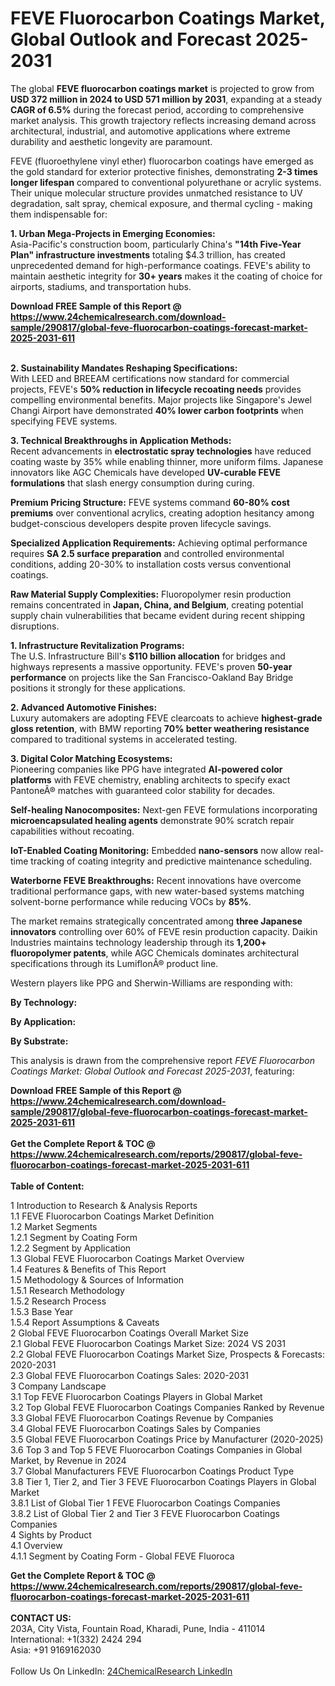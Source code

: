 <h1>FEVE Fluorocarbon Coatings Market, Global Outlook and Forecast 2025-2031</h1><p>The global <strong>FEVE fluorocarbon coatings market</strong> is projected to grow from <strong>USD 372 million in 2024 to USD 571 million by 2031</strong>, expanding at a steady <strong>CAGR of 6.5%</strong> during the forecast period, according to comprehensive market analysis. This growth trajectory reflects increasing demand across architectural, industrial, and automotive applications where extreme durability and aesthetic longevity are paramount.</p><p>FEVE (fluoroethylene vinyl ether) fluorocarbon coatings have emerged as the gold standard for exterior protective finishes, demonstrating <strong>2-3 times longer lifespan</strong> compared to conventional polyurethane or acrylic systems. Their unique molecular structure provides unmatched resistance to UV degradation, salt spray, chemical exposure, and thermal cycling - making them indispensable for:</p><p><strong>1. Urban Mega-Projects in Emerging Economies:</strong><br>
Asia-Pacific's construction boom, particularly China's <strong>"14th Five-Year Plan" infrastructure investments</strong> totaling $4.3 trillion, has created unprecedented demand for high-performance coatings. FEVE's ability to maintain aesthetic integrity for <strong>30+ years</strong> makes it the coating of choice for airports, stadiums, and transportation hubs.</p><div><b>Download FREE Sample of this Report @ 
            <a href="https://www.24chemicalresearch.com/download-sample/290817/global-feve-fluorocarbon-coatings-forecast-market-2025-2031-611">
            https://www.24chemicalresearch.com/download-sample/290817/global-feve-fluorocarbon-coatings-forecast-market-2025-2031-611</a></b></div><br><p><strong>2. Sustainability Mandates Reshaping Specifications:</strong><br>
With LEED and BREEAM certifications now standard for commercial projects, FEVE's <strong>50% reduction in lifecycle recoating needs</strong> provides compelling environmental benefits. Major projects like Singapore's Jewel Changi Airport have demonstrated <strong>40% lower carbon footprints</strong> when specifying FEVE systems.</p><p><strong>3. Technical Breakthroughs in Application Methods:</strong><br>
Recent advancements in <strong>electrostatic spray technologies</strong> have reduced coating waste by 35% while enabling thinner, more uniform films. Japanese innovators like AGC Chemicals have developed <strong>UV-curable FEVE formulations</strong> that slash energy consumption during curing.</p><p><strong>Premium Pricing Structure:</strong> FEVE systems command <strong>60-80% cost premiums</strong> over conventional acrylics, creating adoption hesitancy among budget-conscious developers despite proven lifecycle savings.</p><p><strong>Specialized Application Requirements:</strong> Achieving optimal performance requires <strong>SA 2.5 surface preparation</strong> and controlled environmental conditions, adding 20-30% to installation costs versus conventional coatings.</p><p><strong>Raw Material Supply Complexities:</strong> Fluoropolymer resin production remains concentrated in <strong>Japan, China, and Belgium</strong>, creating potential supply chain vulnerabilities that became evident during recent shipping disruptions.</p><p><strong>1. Infrastructure Revitalization Programs:</strong><br>
The U.S. Infrastructure Bill's <strong>$110 billion allocation</strong> for bridges and highways represents a massive opportunity. FEVE's proven <strong>50-year performance</strong> on projects like the San Francisco-Oakland Bay Bridge positions it strongly for these applications.</p><p><strong>2. Advanced Automotive Finishes:</strong><br>
Luxury automakers are adopting FEVE clearcoats to achieve <strong>highest-grade gloss retention</strong>, with BMW reporting <strong>70% better weathering resistance</strong> compared to traditional systems in accelerated testing.</p><p><strong>3. Digital Color Matching Ecosystems:</strong><br>
Pioneering companies like PPG have integrated <strong>AI-powered color platforms</strong> with FEVE chemistry, enabling architects to specify exact PantoneÂ® matches with guaranteed color stability for decades.</p><p><strong>Self-healing Nanocomposites:</strong> Next-gen FEVE formulations incorporating <strong>microencapsulated healing agents</strong> demonstrate 90% scratch repair capabilities without recoating.</p><p><strong>IoT-Enabled Coating Monitoring:</strong> Embedded <strong>nano-sensors</strong> now allow real-time tracking of coating integrity and predictive maintenance scheduling.</p><p><strong>Waterborne FEVE Breakthroughs:</strong> Recent innovations have overcome traditional performance gaps, with new water-based systems matching solvent-borne performance while reducing VOCs by <strong>85%</strong>.</p><p>The market remains strategically concentrated among <strong>three Japanese innovators</strong> controlling over 60% of FEVE resin production capacity. Daikin Industries maintains technology leadership through its <strong>1,200+ fluoropolymer patents</strong>, while AGC Chemicals dominates architectural specifications through its LumiflonÂ® product line.</p><p>Western players like PPG and Sherwin-Williams are responding with:</p><p><strong>By Technology:</strong></p><p><strong>By Application:</strong></p><p><strong>By Substrate:</strong></p><p>This analysis is drawn from the comprehensive report <em>FEVE Fluorocarbon Coatings Market: Global Outlook and Forecast 2025-2031</em>, featuring:</p><div><b>Download FREE Sample of this Report @ 
            <a href="https://www.24chemicalresearch.com/download-sample/290817/global-feve-fluorocarbon-coatings-forecast-market-2025-2031-611">
            https://www.24chemicalresearch.com/download-sample/290817/global-feve-fluorocarbon-coatings-forecast-market-2025-2031-611</a></b></div><br><div><b>Get the Complete Report & TOC @ 
            <a href="https://www.24chemicalresearch.com/reports/290817/global-feve-fluorocarbon-coatings-forecast-market-2025-2031-611">
            https://www.24chemicalresearch.com/reports/290817/global-feve-fluorocarbon-coatings-forecast-market-2025-2031-611</a></b></div><br>
            <b>Table of Content:</b><p>1 Introduction to Research & Analysis Reports<br />
 1.1 FEVE Fluorocarbon Coatings Market Definition<br />
 1.2 Market Segments<br />
 1.2.1 Segment by Coating Form<br />
 1.2.2 Segment by Application<br />
 1.3 Global FEVE Fluorocarbon Coatings Market Overview<br />
 1.4 Features & Benefits of This Report<br />
 1.5 Methodology & Sources of Information<br />
 1.5.1 Research Methodology<br />
 1.5.2 Research Process<br />
 1.5.3 Base Year<br />
 1.5.4 Report Assumptions & Caveats<br />
2 Global FEVE Fluorocarbon Coatings Overall Market Size<br />
 2.1 Global FEVE Fluorocarbon Coatings Market Size: 2024 VS 2031<br />
 2.2 Global FEVE Fluorocarbon Coatings Market Size, Prospects & Forecasts: 2020-2031<br />
 2.3 Global FEVE Fluorocarbon Coatings Sales: 2020-2031<br />
3 Company Landscape<br />
 3.1 Top FEVE Fluorocarbon Coatings Players in Global Market<br />
 3.2 Top Global FEVE Fluorocarbon Coatings Companies Ranked by Revenue<br />
 3.3 Global FEVE Fluorocarbon Coatings Revenue by Companies<br />
 3.4 Global FEVE Fluorocarbon Coatings Sales by Companies<br />
 3.5 Global FEVE Fluorocarbon Coatings Price by Manufacturer (2020-2025)<br />
 3.6 Top 3 and Top 5 FEVE Fluorocarbon Coatings Companies in Global Market, by Revenue in 2024<br />
 3.7 Global Manufacturers FEVE Fluorocarbon Coatings Product Type<br />
 3.8 Tier 1, Tier 2, and Tier 3 FEVE Fluorocarbon Coatings Players in Global Market<br />
 3.8.1 List of Global Tier 1 FEVE Fluorocarbon Coatings Companies<br />
 3.8.2 List of Global Tier 2 and Tier 3 FEVE Fluorocarbon Coatings Companies<br />
4 Sights by Product<br />
 4.1 Overview<br />
 4.1.1 Segment by Coating Form - Global FEVE Fluoroca</p><div><b>Get the Complete Report & TOC @ 
            <a href="https://www.24chemicalresearch.com/reports/290817/global-feve-fluorocarbon-coatings-forecast-market-2025-2031-611">
            https://www.24chemicalresearch.com/reports/290817/global-feve-fluorocarbon-coatings-forecast-market-2025-2031-611</a></b></div><br><b>CONTACT US:</b><br>
            203A, City Vista, Fountain Road, Kharadi, Pune, India - 411014<br>
            International: +1(332) 2424 294<br>
            Asia: +91 9169162030 <br><br>
            Follow Us On LinkedIn: <a href="https://www.linkedin.com/company/24chemicalresearch/">24ChemicalResearch LinkedIn</a>